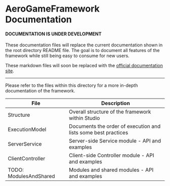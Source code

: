 # AeroGameFramework Documentation

#### DOCUMENTATION IS UNDER DEVELOPMENT
These documentation files will replace the current documentation shown in the root directory README file. The goal is to document all features of the framework while still being easy to consume for new users.

These markdown files will soon be replaced with the [official documentation site](https://sleitnick.github.io/AeroGameFramework/).

------------------------------

Please refer to the files within this directory for a more in-depth documentation of the framework.

| File | Description |
| ---- | ----------- |
| Structure | Overall structure of the framework within Studio |
| ExecutionModel | Documents the order of execution and lists some best practices |
| ServerService | Server-side Service module - API and examples |
| ClientController | Client-side Controller module - API and examples |
| TODO: ModulesAndShared | Modules and shared modules - API and examples |
